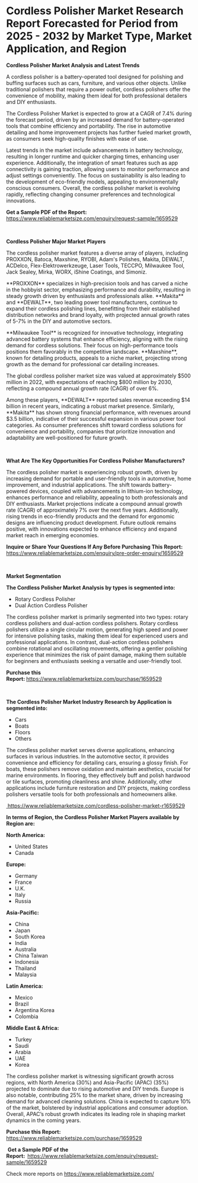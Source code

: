<p><h1>Cordless Polisher Market Research Report Forecasted for Period from 2025 -  2032 by Market Type, Market Application, and Region</h1></p><p><strong>Cordless Polisher Market Analysis and Latest Trends</strong></p>
<p><p>A cordless polisher is a battery-operated tool designed for polishing and buffing surfaces such as cars, furniture, and various other objects. Unlike traditional polishers that require a power outlet, cordless polishers offer the convenience of mobility, making them ideal for both professional detailers and DIY enthusiasts. </p><p>The Cordless Polisher Market is expected to grow at a CAGR of 7.4% during the forecast period, driven by an increased demand for battery-operated tools that combine efficiency and portability. The rise in automotive detailing and home improvement projects has further fueled market growth, as consumers seek high-quality finishes with ease of use. </p><p>Latest trends in the market include advancements in battery technology, resulting in longer runtime and quicker charging times, enhancing user experience. Additionally, the integration of smart features such as app connectivity is gaining traction, allowing users to monitor performance and adjust settings conveniently. The focus on sustainability is also leading to the development of eco-friendly models, appealing to environmentally conscious consumers. Overall, the cordless polisher market is evolving rapidly, reflecting changing consumer preferences and technological innovations.</p></p>
<p><strong>Get a Sample PDF of the Report:&nbsp;</strong> <a href="https://www.reliablemarketsize.com/enquiry/request-sample/1659529?utm_campaign=3055&utm_medium=2&utm_source=Github&utm_content=ia&utm_term=08042025&utm_id=cordless-polisher">https://www.reliablemarketsize.com/enquiry/request-sample/1659529</a></p>
<p>&nbsp;</p>
<p><strong>Cordless Polisher Major Market Players</strong></p>
<p><p>The cordless polisher market features a diverse array of players, including PROXXON, Batoca, Maxshine, RYOBI, Adam's Polishes, Makita, DEWALT, ACDelco, Flex-Elektrowerkzeuge, Laser Tools, TECCPO, Milwaukee Tool, Jack Sealey, Mirka, WORX, iShine Coatings, and Simoniz. </p><p>**PROXXON** specializes in high-precision tools and has carved a niche in the hobbyist sector, emphasizing performance and durability, resulting in steady growth driven by enthusiasts and professionals alike. **Makita** and **DEWALT**, two leading power tool manufacturers, continue to expand their cordless polishing lines, benefitting from their established distribution networks and brand loyalty, with projected annual growth rates of 5-7% in the DIY and automotive sectors.</p><p>**Milwaukee Tool** is recognized for innovative technology, integrating advanced battery systems that enhance efficiency, aligning with the rising demand for cordless solutions. Their focus on high-performance tools positions them favorably in the competitive landscape. **Maxshine**, known for detailing products, appeals to a niche market, projecting strong growth as the demand for professional car detailing increases.</p><p>The global cordless polisher market size was valued at approximately $500 million in 2022, with expectations of reaching $800 million by 2030, reflecting a compound annual growth rate (CAGR) of over 6%. </p><p>Among these players, **DEWALT** reported sales revenue exceeding $14 billion in recent years, indicating a robust market presence. Similarly, **Makita** has shown strong financial performance, with revenues around $3.5 billion, indicative of their successful expansion in various power tool categories. As consumer preferences shift toward cordless solutions for convenience and portability, companies that prioritize innovation and adaptability are well-positioned for future growth.</p></p>
<p>&nbsp;</p>
<p><strong>What Are The Key Opportunities For Cordless Polisher Manufacturers?</strong></p>
<p><p>The cordless polisher market is experiencing robust growth, driven by increasing demand for portable and user-friendly tools in automotive, home improvement, and industrial applications. The shift towards battery-powered devices, coupled with advancements in lithium-ion technology, enhances performance and reliability, appealing to both professionals and DIY enthusiasts. Market projections indicate a compound annual growth rate (CAGR) of approximately 7% over the next five years. Additionally, rising trends in eco-friendly products and the demand for ergonomic designs are influencing product development. Future outlook remains positive, with innovations expected to enhance efficiency and expand market reach in emerging economies.</p></p>
<p><strong>Inquire or Share Your Questions If Any Before Purchasing This Report:</strong> <a href="https://www.reliablemarketsize.com/enquiry/pre-order-enquiry/1659529?utm_campaign=3055&utm_medium=2&utm_source=Github&utm_content=ia&utm_term=08042025&utm_id=cordless-polisher">https://www.reliablemarketsize.com/enquiry/pre-order-enquiry/1659529</a></p>
<p>&nbsp;</p>
<p><strong>Market Segmentation</strong></p>
<p><strong>The Cordless Polisher Market Analysis by types is segmented into:</strong></p>
<p><ul><li>Rotary Cordless Polisher</li><li>Dual Action Cordless Polisher</li></ul></p>
<p><p>The cordless polisher market is primarily segmented into two types: rotary cordless polishers and dual-action cordless polishers. Rotary cordless polishers utilize a single circular motion, generating high speed and power for intensive polishing tasks, making them ideal for experienced users and professional applications. In contrast, dual-action cordless polishers combine rotational and oscillating movements, offering a gentler polishing experience that minimizes the risk of paint damage, making them suitable for beginners and enthusiasts seeking a versatile and user-friendly tool.</p></p>
<p><strong>Purchase this Report:&nbsp;</strong><a href="https://www.reliablemarketsize.com/purchase/1659529?utm_campaign=3055&utm_medium=2&utm_source=Github&utm_content=ia&utm_term=08042025&utm_id=cordless-polisher">https://www.reliablemarketsize.com/purchase/1659529</a></p>
<p>&nbsp;</p>
<p><strong>The Cordless Polisher Market Industry Research by Application is segmented into:</strong></p>
<p><ul><li>Cars</li><li>Boats</li><li>Floors</li><li>Others</li></ul></p>
<p><p>The cordless polisher market serves diverse applications, enhancing surfaces in various industries. In the automotive sector, it provides convenience and efficiency for detailing cars, ensuring a glossy finish. For boats, these polishers remove oxidation and maintain aesthetics, crucial for marine environments. In flooring, they effectively buff and polish hardwood or tile surfaces, promoting cleanliness and shine. Additionally, other applications include furniture restoration and DIY projects, making cordless polishers versatile tools for both professionals and homeowners alike.</p></p>
<p><a href="https://www.reliablemarketsize.com/cordless-polisher-market-r1659529?utm_campaign=3055&utm_medium=2&utm_source=Github&utm_content=ia&utm_term=08042025&utm_id=cordless-polisher">&nbsp;https://www.reliablemarketsize.com/cordless-polisher-market-r1659529</a></p>
<p><strong>In terms of Region, the Cordless Polisher Market Players available by Region are:</strong></p>
<p>
    <p> <strong> North America: </strong>
        <ul>
            <li>United States</li>
            <li>Canada</li>
        </ul>
        </p> 
    <p> <strong> Europe: </strong>
        <ul>
            <li>Germany</li>
            <li>France</li>
            <li>U.K.</li>
            <li>Italy</li>
            <li>Russia</li>
        </ul>
        </p> 
    <p> <strong> Asia-Pacific: </strong>
        <ul>
            <li>China</li>
            <li>Japan</li>
            <li>South Korea</li>
            <li>India</li>
            <li>Australia</li>
            <li>China Taiwan</li>
            <li>Indonesia</li>
            <li>Thailand</li>
            <li>Malaysia</li>
        </ul>
        </p> 
    <p> <strong> Latin America: </strong>
        <ul>
            <li>Mexico</li>
            <li>Brazil</li>
            <li>Argentina Korea</li>
            <li>Colombia</li>
        </ul>
        </p> 
    <p> <strong> Middle East & Africa: </strong>
        <ul>
            <li>Turkey</li>
            <li>Saudi</li>
            <li>Arabia</li>
            <li>UAE</li>
            <li>Korea</li>
        </ul>
    </p>
    </p>
<p><p>The cordless polisher market is witnessing significant growth across regions, with North America (30%) and Asia-Pacific (APAC) (35%) projected to dominate due to rising automotive and DIY trends. Europe is also notable, contributing 25% to the market share, driven by increasing demand for advanced cleaning solutions. China is expected to capture 10% of the market, bolstered by industrial applications and consumer adoption. Overall, APAC’s robust growth indicates its leading role in shaping market dynamics in the coming years.</p></p>
<p><strong>Purchase this Report: </strong><a href="https://www.reliablemarketsize.com/purchase/1659529?utm_campaign=3055&utm_medium=2&utm_source=Github&utm_content=ia&utm_term=08042025&utm_id=cordless-polisher">https://www.reliablemarketsize.com/purchase/1659529</a></p>
<p>&nbsp;<strong>Get a Sample PDF of the Report:&nbsp;&nbsp;</strong><a href="https://www.reliablemarketsize.com/enquiry/request-sample/1659529?utm_campaign=3055&utm_medium=2&utm_source=Github&utm_content=ia&utm_term=08042025&utm_id=cordless-polisher">https://www.reliablemarketsize.com/enquiry/request-sample/1659529</a></p>
<p><strong></strong></p>
<p>Check more reports on <a href="https://www.reliablemarketsize.com/?utm_campaign=3055&utm_medium=2&utm_source=Github&utm_content=ia&utm_term=08042025&utm_id=cordless-polisher">https://www.reliablemarketsize.com/</a></p>